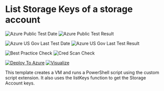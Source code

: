 # List Storage Keys of a storage account

![Azure Public Test Date](https://azurequickstartsservice.blob.core.windows.net/badges/201-list-storage-keys-windows-vm/PublicLastTestDate.svg)
![Azure Public Test Result](https://azurequickstartsservice.blob.core.windows.net/badges/201-list-storage-keys-windows-vm/PublicDeployment.svg)

![Azure US Gov Last Test Date](https://azurequickstartsservice.blob.core.windows.net/badges/201-list-storage-keys-windows-vm/FairfaxLastTestDate.svg)
![Azure US Gov Last Test Result](https://azurequickstartsservice.blob.core.windows.net/badges/201-list-storage-keys-windows-vm/FairfaxDeployment.svg)

![Best Practice Check](https://azurequickstartsservice.blob.core.windows.net/badges/201-list-storage-keys-windows-vm/BestPracticeResult.svg)
![Cred Scan Check](https://azurequickstartsservice.blob.core.windows.net/badges/201-list-storage-keys-windows-vm/CredScanResult.svg)

[![Deploy To Azure](https://raw.githubusercontent.com/fathym-it/azure-quickstart-templates/master/1-CONTRIBUTION-GUIDE/images/deploytoazure.svg?sanitize=true)](https://portal.azure.com/#create/Microsoft.Template/uri/https%3A%2F%2Fraw.githubusercontent.com%2Ffathym-it%2Fazure-quickstart-templates%2Fmaster%2F201-list-storage-keys-windows-vm%2Fazuredeploy.json)  [![Visualize](https://raw.githubusercontent.com/fathym-it/azure-quickstart-templates/master/1-CONTRIBUTION-GUIDE/images/visualizebutton.svg?sanitize=true)](http://armviz.io/#/?load=https%3A%2F%2Fraw.githubusercontent.com%2Ffathym-it%2Fazure-quickstart-templates%2Fmaster%2F201-list-storage-keys-windows-vm%2Fazuredeploy.json)

This template creates a VM and runs a PowerShell script using the custom script extension. It also uses the listKeys function to get the Storage Account keys.


